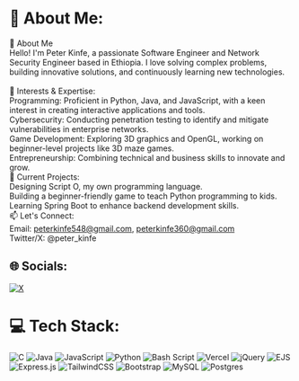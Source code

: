 # 💫 About Me:
👋 About Me<br>Hello! I'm Peter Kinfe, a passionate Software Engineer and Network Security Engineer based in Ethiopia. I love solving complex problems, building innovative solutions, and continuously learning new technologies.<br><br>🌟 Interests & Expertise:<br>Programming: Proficient in Python, Java, and JavaScript, with a keen interest in creating interactive applications and tools.<br>Cybersecurity: Conducting penetration testing to identify and mitigate vulnerabilities in enterprise networks.<br>Game Development: Exploring 3D graphics and OpenGL, working on beginner-level projects like 3D maze games.<br>Entrepreneurship: Combining technical and business skills to innovate and grow.<br>🚀 Current Projects:<br>Designing Script O, my own programming language.<br>Building a beginner-friendly game to teach Python programming to kids.<br>Learning Spring Boot to enhance backend development skills.<br>📫 Let's Connect:<br>Email: peterkinfe548@gmail.com, peterkinfe360@gmail.com <br>Twitter/X: @peter_kinfe


## 🌐 Socials:
[![X](https://img.shields.io/badge/X-black.svg?logo=X&logoColor=white)](https://x.com/@peter_kinfe) 

# 💻 Tech Stack:
![C](https://img.shields.io/badge/c-%2300599C.svg?style=for-the-badge&logo=c&logoColor=white) ![Java](https://img.shields.io/badge/java-%23ED8B00.svg?style=for-the-badge&logo=openjdk&logoColor=white) ![JavaScript](https://img.shields.io/badge/javascript-%23323330.svg?style=for-the-badge&logo=javascript&logoColor=%23F7DF1E) ![Python](https://img.shields.io/badge/python-3670A0?style=for-the-badge&logo=python&logoColor=ffdd54) ![Bash Script](https://img.shields.io/badge/bash_script-%23121011.svg?style=for-the-badge&logo=gnu-bash&logoColor=white) ![Vercel](https://img.shields.io/badge/vercel-%23000000.svg?style=for-the-badge&logo=vercel&logoColor=white) ![jQuery](https://img.shields.io/badge/jquery-%230769AD.svg?style=for-the-badge&logo=jquery&logoColor=white) ![EJS](https://cdn.jsdelivr.net/gh/devicons/devicon/icons/ejs/ejs-original.svg)
![Express.js](https://upload.wikimedia.org/wikipedia/commons/6/64/Expressjs.png) ![TailwindCSS](https://img.shields.io/badge/tailwindcss-%2338B2AC.svg?style=for-the-badge&logo=tailwind-css&logoColor=white) ![Bootstrap](https://img.shields.io/badge/bootstrap-%238511FA.svg?style=for-the-badge&logo=bootstrap&logoColor=white) ![MySQL](https://img.shields.io/badge/mysql-4479A1.svg?style=for-the-badge&logo=mysql&logoColor=white) ![Postgres](https://img.shields.io/badge/postgres-%23316192.svg?style=for-the-badge&logo=postgresql&logoColor=white)
